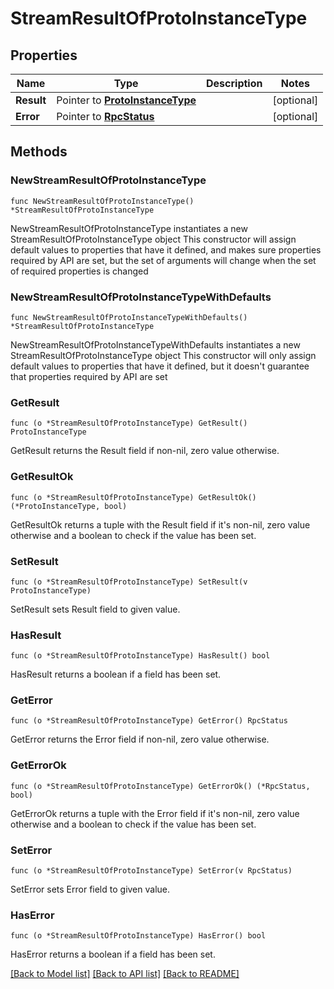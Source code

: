# StreamResultOfProtoInstanceType

## Properties

Name | Type | Description | Notes
------------ | ------------- | ------------- | -------------
**Result** | Pointer to [**ProtoInstanceType**](ProtoInstanceType.md) |  | [optional] 
**Error** | Pointer to [**RpcStatus**](RpcStatus.md) |  | [optional] 

## Methods

### NewStreamResultOfProtoInstanceType

`func NewStreamResultOfProtoInstanceType() *StreamResultOfProtoInstanceType`

NewStreamResultOfProtoInstanceType instantiates a new StreamResultOfProtoInstanceType object
This constructor will assign default values to properties that have it defined,
and makes sure properties required by API are set, but the set of arguments
will change when the set of required properties is changed

### NewStreamResultOfProtoInstanceTypeWithDefaults

`func NewStreamResultOfProtoInstanceTypeWithDefaults() *StreamResultOfProtoInstanceType`

NewStreamResultOfProtoInstanceTypeWithDefaults instantiates a new StreamResultOfProtoInstanceType object
This constructor will only assign default values to properties that have it defined,
but it doesn't guarantee that properties required by API are set

### GetResult

`func (o *StreamResultOfProtoInstanceType) GetResult() ProtoInstanceType`

GetResult returns the Result field if non-nil, zero value otherwise.

### GetResultOk

`func (o *StreamResultOfProtoInstanceType) GetResultOk() (*ProtoInstanceType, bool)`

GetResultOk returns a tuple with the Result field if it's non-nil, zero value otherwise
and a boolean to check if the value has been set.

### SetResult

`func (o *StreamResultOfProtoInstanceType) SetResult(v ProtoInstanceType)`

SetResult sets Result field to given value.

### HasResult

`func (o *StreamResultOfProtoInstanceType) HasResult() bool`

HasResult returns a boolean if a field has been set.

### GetError

`func (o *StreamResultOfProtoInstanceType) GetError() RpcStatus`

GetError returns the Error field if non-nil, zero value otherwise.

### GetErrorOk

`func (o *StreamResultOfProtoInstanceType) GetErrorOk() (*RpcStatus, bool)`

GetErrorOk returns a tuple with the Error field if it's non-nil, zero value otherwise
and a boolean to check if the value has been set.

### SetError

`func (o *StreamResultOfProtoInstanceType) SetError(v RpcStatus)`

SetError sets Error field to given value.

### HasError

`func (o *StreamResultOfProtoInstanceType) HasError() bool`

HasError returns a boolean if a field has been set.


[[Back to Model list]](../README.md#documentation-for-models) [[Back to API list]](../README.md#documentation-for-api-endpoints) [[Back to README]](../README.md)


